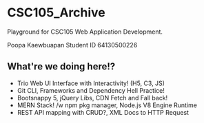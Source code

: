 # CSC105_Archive

Playground for CSC105 Web Application Development.

Poopa Kaewbuapan Student ID 64130500226

## What're we doing here!?

- Trio Web UI Interface with Interactivity! (H5, C3, JS)
- Git CLI, Frameworks and Dependency Hell Practice!
- Bootsnappy 5, jQuery Libs, CDN Fetch and Fall back!
- MERN Stack! /w npm pkg manager, Node.js V8 Engine Runtime
- REST API mapping with CRUD?, XML Docs to HTTP Request

